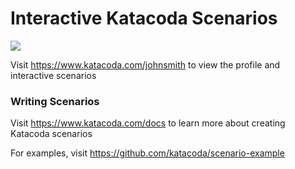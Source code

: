 # Interactive Katacoda Scenarios

[![](http://shields.katacoda.com/katacoda/johnsmith/count.svg)](https://www.katacoda.com/johnsmith "Get your profile on Katacoda.com")

Visit https://www.katacoda.com/johnsmith to view the profile and interactive scenarios

### Writing Scenarios
Visit https://www.katacoda.com/docs to learn more about creating Katacoda scenarios

For examples, visit https://github.com/katacoda/scenario-example
